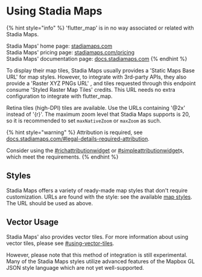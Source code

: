 # Using Stadia Maps

{% hint style="info" %}
'flutter\_map' is in no way associated or related with Stadia Maps.

Stadia Maps' home page: [stadiamaps.com](https://stadiamaps.com/)\
Stadia Maps' pricing page: [stadiamaps.com/pricing](https://stadiamaps.com/pricing/)\
Stadia Maps' documentation page: [docs.stadiamaps.com](https://docs.stadiamaps.com/)
{% endhint %}

To display their map tiles, Stadia Maps usually provides a 'Static Maps Base URL' for map styles. However, to integrate with 3rd-party APIs, they also provide a 'Raster XYZ PNGs URL' , and tiles requested through this endpoint consume 'Styled Raster Map Tiles' credits. This URL needs no extra configuration to integrate with flutter\_map.

Retina tiles (high-DPI) tiles are available. Use the URLs containing '@2x' instead of '{r}'. The maximum zoom level that Stadia Maps supports is 20, so it is recommended to set `maxNativeZoom` or `maxZoom` as such.

{% hint style="warning" %}
Attribution is required, see [docs.stadiamaps.com/#legal-details-required-attribution](https://docs.stadiamaps.com/#legal-details-required-attribution).

Consider using the [#richattributionwidget](../layers/attribution-layer.md#richattributionwidget "mention") or [#simpleattributionwidget](../layers/attribution-layer.md#simpleattributionwidget "mention")s, which meet the requirements.
{% endhint %}

## Styles

Stadia Maps offers a variety of ready-made map styles that don't require customization. URLs are found with the style: see the available [map styles](https://docs.stadiamaps.com/themes). The URL should be used as above.

## Vector Usage

Stadia Maps' also provides vector tiles. For more information about using vector tiles, please see [#using-vector-tiles](../explanation/raster-vs-vector-tiles.md#using-vector-tiles "mention").&#x20;

However, please note that this method of integration is still experimental. Many of the Stadia Maps styles utilize advanced features of the Mapbox GL JSON style language which are not yet well-supported.
